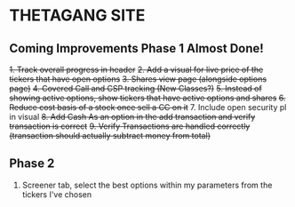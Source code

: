 # THETAGANG SITE
## Coming Improvements Phase 1 Almost Done!
~~1. Track overall progress in header~~
~~2. Add a visual for live price of the tickers that have open options~~
~~3. Shares view page (alongside options page)~~
~~4. Covered Call and CSP tracking (New Classes?)~~
~~5. Instead of showing active options, show tickers that have active options and shares~~
~~6. Reduce cost basis of a stock once sell a CC on it~~
7. Include open security pl in visual
~~8. Add Cash As an option in the add transaction and verify transaction is correct~~
~~9. Verify Transactions are handled correctly (transaction should actually subtract money from total)~~

## Phase 2
1. Screener tab, select the best options within my parameters from the tickers I've chosen